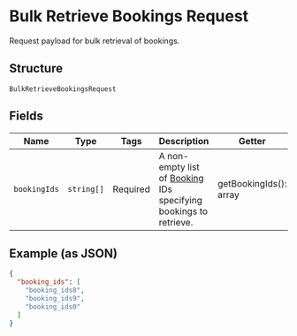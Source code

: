 
# Bulk Retrieve Bookings Request

Request payload for bulk retrieval of bookings.

## Structure

`BulkRetrieveBookingsRequest`

## Fields

| Name | Type | Tags | Description | Getter | Setter |
|  --- | --- | --- | --- | --- | --- |
| `bookingIds` | `string[]` | Required | A non-empty list of [Booking](entity:Booking) IDs specifying bookings to retrieve. | getBookingIds(): array | setBookingIds(array bookingIds): void |

## Example (as JSON)

```json
{
  "booking_ids": [
    "booking_ids8",
    "booking_ids9",
    "booking_ids0"
  ]
}
```

